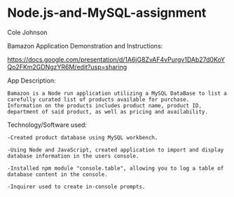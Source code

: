 # Node.js-and-MySQL-assignment
Cole Johnson

Bamazon Application Demonstration and Instructions:

https://docs.google.com/presentation/d/1A6jG8ZvAF4vPurgv1DAb27d0KoYQo2FKm2GDNgzYR6M/edit?usp=sharing

App Description:

    Bamazon is a Node run application utilizing a MySQL DataBase to list a carefully curated list of products available for purchase.  Information on the products includes product name, product ID, department of said product, as well as pricing and availability.  

Technology/Software used:

    -Created product database using MySQL workbench.

    -Using Node and JavaScript, created application to import and display database information in the users console.

    -Installed npm module "console.table", allowing you to log a table of database content in the console.

    -Inquirer used to create in-console prompts.